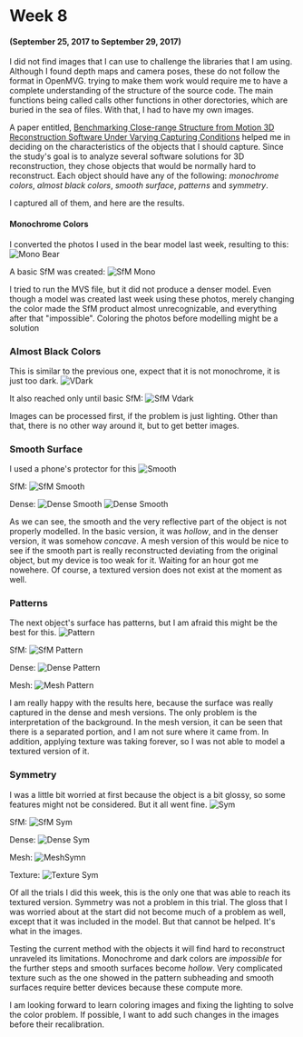 # Week 8
#### (September 25, 2017 to September 29, 2017)

I did not find images that I can use to challenge the libraries that I am using. Although I found depth maps and camera poses, these do not follow the format in OpenMVG. trying to make them work would require me to have a complete understanding of the structure of the source code. The main functions being called calls other functions in other dorectories, which are buried in the sea of files. With that, I had to have my own images.

A paper entitled, [Benchmarking Close-range Structure from Motion 3D Reconstruction Software Under Varying Capturing Conditions](Documents/Benchmarking_Close-range_Structure_from_Motion_3D_Reconstruction_Software_Under_Varying_Capturing_Conditions.pdf) helped me in deciding on the characteristics of the objects that I should capture. Since the study's goal is to analyze several software solutions for 3D reconstruction, they chose objects that would be normally hard to reconstruct. Each object should have any of the following: _monochrome colors_, _almost black colors_, _smooth surface_, _patterns_ and _symmetry_.

I captured all of them, and here are the results.

#### Monochrome Colors
I converted the photos I used in the bear model last week, resulting to this:
![Mono Bear](../Trials/images/mono/P_20170923_174438_001.jpg)

A basic SfM was created:
![SfM Mono](../Trials/models/mono/mono00.png)

I tried to run the MVS file, but it did not produce a denser model. Even though a model was created last week using these photos, merely changing the color made the SfM product almost unrecognizable, and everything after that "impossible". Coloring the photos before modelling might be a solution

### Almost Black Colors
This is similar to the previous one, expect that it is not monochrome, it is just too dark.
![VDark](../Trials/images/vdark/P_20170930_122803_023.jpg)

It also reached only until basic SfM:
![SfM Vdark](../Trials/models/vdark/vdark00.png)

Images can be processed first, if the problem is just lighting. Other than that, there is no other way around it, but to get better images.

### Smooth Surface
I used a phone's protector for this
![Smooth](../Trials/images/shiny/P_20170930_122056_001.jpg)

SfM:
![SfM Smooth](../Trials/models/shiny/shiny00.png)

Dense:
![Dense Smooth](../Trials/models/shiny/shiny_dense00.png)
![Dense Smooth](../Trials/models/shiny/shiny_dense01.png)

As we can see, the smooth and the very reflective part of the object is not properly modelled. In the basic version, it was _hollow_, and in the denser version, it was somehow _concave_. A mesh version of this would be nice to see if the smooth part is really reconstructed deviating from the original object, but my device is too weak for it. Waiting for an hour got me nowehere. Of course, a textured version does not exist at the moment as well.

### Patterns
The next object's surface has patterns, but I am afraid this might be the best for this.
![Pattern](../Trials/images/pattern/P_20170930_123638_002.jpg)

SfM:
![SfM Pattern](../Trials/models/pattern/pattern00.png)

Dense:
![Dense Pattern](../Trials/models/pattern/pattern_dense00.png)

Mesh:
![Mesh Pattern](../Trials/models/pattern/pattern_dense_mesh00.png)

I am really happy with the results here, because the surface was really captured in the dense and mesh versions. The only problem is the interpretation of the background. In the mesh version, it can be seen that there is a separated portion, and I am not sure where it came from. In addition, applying texture was taking forever, so I was not able to model a textured version of it.

### Symmetry
I was a little bit worried at first because the object is a bit glossy, so some features might not be considered. But it all went fine.
![Sym](../Trials/images/symmetric/P_20170930_123324_001.jpg)

SfM:
![SfM Sym](../Trials/models/sym/sym00.png)

Dense:
![Dense Sym](../Trials/models/sym/sym_dense00.png)

Mesh:
![MeshSymn](../Trials/models/sym/sym_dense_mesh00.png)

Texture:
![Texture Sym](../Trials/models/sym/sym_wtexture00.png)

Of all the trials I did this week, this is the only one that was able to reach its textured version. Symmetry was not a problem in this trial. The gloss that I was worried about at the start did not become much of a problem as well, except that it was included in the model. But that cannot be helped. It's what in the images.


Testing the current method with the objects it will find hard to reconstruct unraveled its limitations. Monochrome and dark colors are _impossible_ for the further steps and smooth surfaces become _hollow_. Very complicated texture such as the one showed in the pattern subheading and smooth surfaces require better devices because these compute more.

I am looking forward to learn coloring images and fixing the lighting to solve the color problem. If possible, I want to add such changes in the images before their recalibration.
